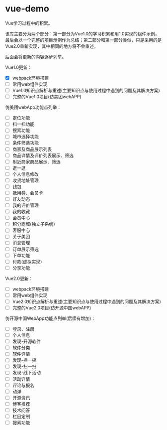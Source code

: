 # vue-demo
Vue学习过程中的积累。

该库主要分为两个部分：第一部分为Vue1.0的学习积累和用1.0实现的组件示例，最后会以一个完整的项目示例作为总结；第二部分和第一部分类似，只是采用的是Vue2.0重新实现，其中相同的地方将不会重述。 
 
后面会将更新的内容逐步列举。  

Vue1.0更新：   
- [x] webpack环境搭建
- [ ] 常用web组件实现
- [ ] Vue1.0知识点解析与重述(主要知识点与使用过程中遇到的问题及其解决方案)
- [ ] 完整的Vue1.0项目(仿美团webAPP)

仿美团webApp功能点列举：
- [ ] 定位功能
- [ ] 扫一扫功能
- [ ] 搜索功能
- [ ] 城市选择功能
- [ ] 条件筛选功能
- [ ] 商家及商品展示列表
- [ ] 商品详情及评价列表展示、筛选
- [ ] 附近商家商品展示、筛选
- [ ] 逛一逛
- [ ] 个人信息修改
- [ ] 收货地址管理
- [ ] 钱包
- [ ] 抵用券、会员卡
- [ ] 好友动态
- [ ] 我的评价管理
- [ ] 我的收藏
- [ ] 会员中心
- [ ] 积分商城(独立子系统)
- [ ] 客服中心
- [ ] 关于美团
- [ ] 消息管理
- [ ] 订单展示筛选
- [ ] 下单功能
- [ ] 付款(虚拟实现)
- [ ] 分享功能

Vue2.0更新：  
- [ ] webpack环境搭建
- [ ] 常用web组件实现
- [ ] Vue2.0知识点解析与重述(主要知识点与使用过程中遇到的问题及其解决方案)
- [ ] 完整的Vue2.0项目(仿开源中国webAPP)

仿开源中国WebApp功能点列举(后续有增加)：
- [ ] 登录、注册
- [ ] 个人信息
- [ ] 发现-开源软件
- [ ] 软件分类
- [ ] 软件详情
- [ ] 发现-摇一摇
- [ ] 发现-扫一扫
- [ ] 发现-线下活动
- [ ] 活动详情
- [ ] 评论与报名
- [ ] 动弹
- [ ] 开源资讯
- [ ] 博客推荐
- [ ] 技术问答
- [ ] 栏目定制
- [ ] 搜索功能
